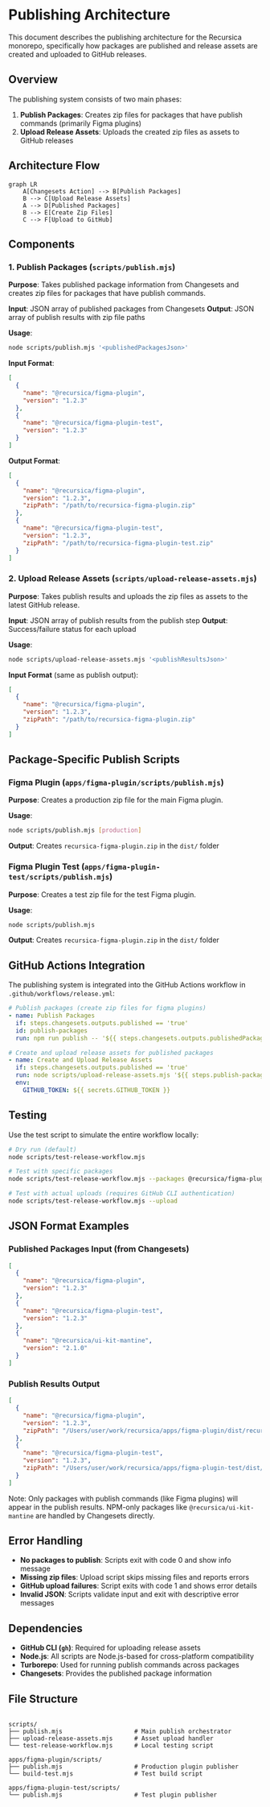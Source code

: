 # Publishing Architecture

This document describes the publishing architecture for the Recursica monorepo, specifically how packages are published and release assets are created and uploaded to GitHub releases.

## Overview

The publishing system consists of two main phases:

1. **Publish Packages**: Creates zip files for packages that have publish commands (primarily Figma plugins)
2. **Upload Release Assets**: Uploads the created zip files as assets to GitHub releases

## Architecture Flow

```mermaid
graph LR
    A[Changesets Action] --> B[Publish Packages]
    B --> C[Upload Release Assets]
    A --> D[Published Packages]
    B --> E[Create Zip Files]
    C --> F[Upload to GitHub]

```

## Components

### 1. Publish Packages (`scripts/publish.mjs`)

**Purpose**: Takes published package information from Changesets and creates zip files for packages that have publish commands.

**Input**: JSON array of published packages from Changesets
**Output**: JSON array of publish results with zip file paths

**Usage**:

```bash
node scripts/publish.mjs '<publishedPackagesJson>'

```

**Input Format**:

```json
[
  {
    "name": "@recursica/figma-plugin",
    "version": "1.2.3"
  },
  {
    "name": "@recursica/figma-plugin-test",
    "version": "1.2.3"
  }
]
```

**Output Format**:

```json
[
  {
    "name": "@recursica/figma-plugin",
    "version": "1.2.3",
    "zipPath": "/path/to/recursica-figma-plugin.zip"
  },
  {
    "name": "@recursica/figma-plugin-test",
    "version": "1.2.3",
    "zipPath": "/path/to/recursica-figma-plugin-test.zip"
  }
]
```

### 2. Upload Release Assets (`scripts/upload-release-assets.mjs`)

**Purpose**: Takes publish results and uploads the zip files as assets to the latest GitHub release.

**Input**: JSON array of publish results from the publish step
**Output**: Success/failure status for each upload

**Usage**:

```bash
node scripts/upload-release-assets.mjs '<publishResultsJson>'

```

**Input Format** (same as publish output):

```json
[
  {
    "name": "@recursica/figma-plugin",
    "version": "1.2.3",
    "zipPath": "/path/to/recursica-figma-plugin.zip"
  }
]
```

## Package-Specific Publish Scripts

### Figma Plugin (`apps/figma-plugin/scripts/publish.mjs`)

**Purpose**: Creates a production zip file for the main Figma plugin.

**Usage**:

```bash
node scripts/publish.mjs [production]

```

**Output**: Creates `recursica-figma-plugin.zip` in the `dist/` folder

### Figma Plugin Test (`apps/figma-plugin-test/scripts/publish.mjs`)

**Purpose**: Creates a test zip file for the test Figma plugin.

**Usage**:

```bash
node scripts/publish.mjs

```

**Output**: Creates `recursica-figma-plugin.zip` in the `dist/` folder

## GitHub Actions Integration

The publishing system is integrated into the GitHub Actions workflow in `.github/workflows/release.yml`:

```yaml
# Publish packages (create zip files for figma plugins)
- name: Publish Packages
  if: steps.changesets.outputs.published == 'true'
  id: publish-packages
  run: npm run publish -- '${{ steps.changesets.outputs.publishedPackages }}'

# Create and upload release assets for published packages
- name: Create and Upload Release Assets
  if: steps.changesets.outputs.published == 'true'
  run: node scripts/upload-release-assets.mjs '${{ steps.publish-packages.outputs.PUBLISH_RESULTS }}'
  env:
    GITHUB_TOKEN: ${{ secrets.GITHUB_TOKEN }}
```

## Testing

Use the test script to simulate the entire workflow locally:

```bash
# Dry run (default)
node scripts/test-release-workflow.mjs

# Test with specific packages
node scripts/test-release-workflow.mjs --packages @recursica/figma-plugin

# Test with actual uploads (requires GitHub CLI authentication)
node scripts/test-release-workflow.mjs --upload

```

## JSON Format Examples

### Published Packages Input (from Changesets)

```json
[
  {
    "name": "@recursica/figma-plugin",
    "version": "1.2.3"
  },
  {
    "name": "@recursica/figma-plugin-test",
    "version": "1.2.3"
  },
  {
    "name": "@recursica/ui-kit-mantine",
    "version": "2.1.0"
  }
]
```

### Publish Results Output

```json
[
  {
    "name": "@recursica/figma-plugin",
    "version": "1.2.3",
    "zipPath": "/Users/user/work/recursica/apps/figma-plugin/dist/recursica-figma-plugin.zip"
  },
  {
    "name": "@recursica/figma-plugin-test",
    "version": "1.2.3",
    "zipPath": "/Users/user/work/recursica/apps/figma-plugin-test/dist/recursica-figma-plugin.zip"
  }
]
```

Note: Only packages with publish commands (like Figma plugins) will appear in the publish results. NPM-only packages like `@recursica/ui-kit-mantine` are handled by Changesets directly.

## Error Handling

- **No packages to publish**: Scripts exit with code 0 and show info message
- **Missing zip files**: Upload script skips missing files and reports errors
- **GitHub upload failures**: Script exits with code 1 and shows error details
- **Invalid JSON**: Scripts validate input and exit with descriptive error messages

## Dependencies

- **GitHub CLI (`gh`)**: Required for uploading release assets
- **Node.js**: All scripts are Node.js-based for cross-platform compatibility
- **Turborepo**: Used for running publish commands across packages
- **Changesets**: Provides the published package information

## File Structure

```

scripts/
├── publish.mjs                    # Main publish orchestrator
├── upload-release-assets.mjs      # Asset upload handler
└── test-release-workflow.mjs      # Local testing script

apps/figma-plugin/scripts/
├── publish.mjs                    # Production plugin publisher
└── build-test.mjs                 # Test build script

apps/figma-plugin-test/scripts/
└── publish.mjs                    # Test plugin publisher

```
